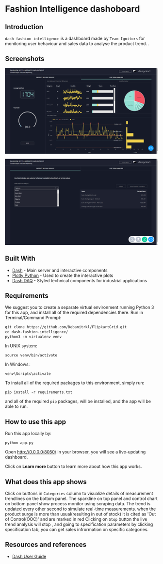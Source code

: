 # Fashion Intelligence dashoboard

## Introduction
`dash-fashion-intelligence` is a dashboard made by `Team Ignitors` for monitoring user behaviour and sales data to analyse the product trend. . 

## Screenshots
![initial](img/screenshot1.png)

![initial](img/screenshot2.png)

## Built With
* [Dash](https://dash.plot.ly/) - Main server and interactive components 
* [Plotly Python](https://plot.ly/python/) - Used to create the interactive plots
* [Dash DAQ](https://dash.plot.ly/dash-daq) - Styled technical components for industrial applications

## Requirements
We suggest you to create a separate virtual environment running Python 3 for this app, and install all of the required dependencies there. Run in Terminal/Command Prompt:

```
git clone https://github.com/Debanitrkl/FlipkartGrid.git
cd dash-fashion-intelligence/
python3 -m virtualenv venv
```
In UNIX system: 

```
source venv/bin/activate
```
In Windows: 

```
venv\Scripts\activate
```

To install all of the required packages to this environment, simply run:

```
pip install -r requirements.txt
```

and all of the required `pip` packages, will be installed, and the app will be able to run.


## How to use this app

Run this app locally by:
```
python app.py
```
Open http://0.0.0.0:8050/ in your browser, you will see a live-updating dashboard.

Click on **Learn more** button to learn more about how this app works.

## What does this app shows
Click on buttons in `Categories` column to visualize details of measurement trendlines on the bottom panel.
The sparkline on top panel and control chart on bottom panel show process monitor using scraping data. The trend is updated every other second to simulate real-time measurements. when the product surge is more than usual(resulting in out of stock) it is cited as 'Out of Control(OOC)' and are marked in red
Clicking on `Stop` button the live trend analysis will stop , and going to specification parameters by clicking specification tab, you can get sales infrormation on specific categories.
## Resources and references
* [Dash User Guide](https://dash.plot.ly/)
